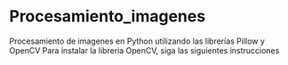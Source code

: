 # Procesamiento_imagenes
Procesamiento de imagenes en Python utilizando las librerías Pillow y OpenCV
Para instalar la libreria OpenCV, siga las siguientes instrucciones
